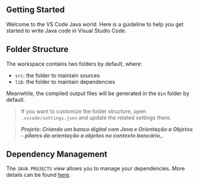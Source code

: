 ## Getting Started

Welcome to the VS Code Java world. Here is a guideline to help you get started to write Java code in Visual Studio Code.

## Folder Structure

The workspace contains two folders by default, where:

- `src`: the folder to maintain sources
- `lib`: the folder to maintain dependencies

Meanwhile, the compiled output files will be generated in the `bin` folder by default.

> If you want to customize the folder structure, open `.vscode/settings.json` and update the related settings there.

>**_Projeto: Criando um banco digital com Java e Orientação a Objetos - pilares da orientação a objetos no contexto bancário,._**

## Dependency Management

The `JAVA PROJECTS` view allows you to manage your dependencies. More details can be found [here](https://github.com/microsoft/vscode-java-dependency#manage-dependencies).
